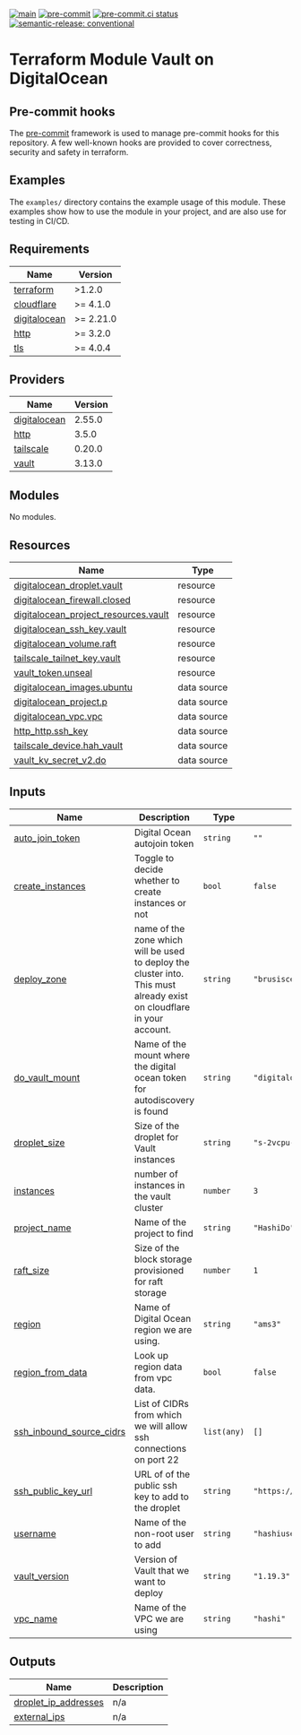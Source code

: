 [![main](https://github.com/brucellino/terraform-digitalocean-vault/actions/workflows/release.yml/badge.svg?branch=main)](https://github.com/brucellino/terraform-digitalocean-vault/actions/workflows/release.yml) [![pre-commit](https://img.shields.io/badge/pre--commit-enabled-brightgreen?logo=pre-commit&logoColor=white)](https://github.com/pre-commit/pre-commit) [![pre-commit.ci status](https://results.pre-commit.ci/badge/github/brucellino/terraform-digitalocean-vault/main.svg)](https://results.pre-commit.ci/latest/github/brucellino/terraform-digitalocean-vault/main) [![semantic-release: conventional](https://img.shields.io/badge/semantic--release-conventional-e10079?logo=semantic-release)](https://github.com/semantic-release/semantic-release)

# Terraform Module Vault on DigitalOcean

## Pre-commit hooks

<!-- Edit this section or delete if you make no change  -->

The [pre-commit](https://pre-commit.com) framework is used to manage pre-commit hooks for this repository.
A few well-known hooks are provided to cover correctness, security and safety in terraform.

## Examples

The `examples/` directory contains the example usage of this module.
These examples show how to use the module in your project, and are also use for testing in CI/CD.

<!-- BEGIN_TF_DOCS -->
## Requirements

| Name | Version |
|------|---------|
| <a name="requirement_terraform"></a> [terraform](#requirement\_terraform) | >1.2.0 |
| <a name="requirement_cloudflare"></a> [cloudflare](#requirement\_cloudflare) | >= 4.1.0 |
| <a name="requirement_digitalocean"></a> [digitalocean](#requirement\_digitalocean) | >= 2.21.0 |
| <a name="requirement_http"></a> [http](#requirement\_http) | >= 3.2.0 |
| <a name="requirement_tls"></a> [tls](#requirement\_tls) | >= 4.0.4 |

## Providers

| Name | Version |
|------|---------|
| <a name="provider_digitalocean"></a> [digitalocean](#provider\_digitalocean) | 2.55.0 |
| <a name="provider_http"></a> [http](#provider\_http) | 3.5.0 |
| <a name="provider_tailscale"></a> [tailscale](#provider\_tailscale) | 0.20.0 |
| <a name="provider_vault"></a> [vault](#provider\_vault) | 3.13.0 |

## Modules

No modules.

## Resources

| Name | Type |
|------|------|
| [digitalocean_droplet.vault](https://registry.terraform.io/providers/digitalocean/digitalocean/latest/docs/resources/droplet) | resource |
| [digitalocean_firewall.closed](https://registry.terraform.io/providers/digitalocean/digitalocean/latest/docs/resources/firewall) | resource |
| [digitalocean_project_resources.vault](https://registry.terraform.io/providers/digitalocean/digitalocean/latest/docs/resources/project_resources) | resource |
| [digitalocean_ssh_key.vault](https://registry.terraform.io/providers/digitalocean/digitalocean/latest/docs/resources/ssh_key) | resource |
| [digitalocean_volume.raft](https://registry.terraform.io/providers/digitalocean/digitalocean/latest/docs/resources/volume) | resource |
| [tailscale_tailnet_key.vault](https://registry.terraform.io/providers/hashicorp/tailscale/latest/docs/resources/tailnet_key) | resource |
| [vault_token.unseal](https://registry.terraform.io/providers/hashicorp/vault/latest/docs/resources/token) | resource |
| [digitalocean_images.ubuntu](https://registry.terraform.io/providers/digitalocean/digitalocean/latest/docs/data-sources/images) | data source |
| [digitalocean_project.p](https://registry.terraform.io/providers/digitalocean/digitalocean/latest/docs/data-sources/project) | data source |
| [digitalocean_vpc.vpc](https://registry.terraform.io/providers/digitalocean/digitalocean/latest/docs/data-sources/vpc) | data source |
| [http_http.ssh_key](https://registry.terraform.io/providers/hashicorp/http/latest/docs/data-sources/http) | data source |
| [tailscale_device.hah_vault](https://registry.terraform.io/providers/hashicorp/tailscale/latest/docs/data-sources/device) | data source |
| [vault_kv_secret_v2.do](https://registry.terraform.io/providers/hashicorp/vault/latest/docs/data-sources/kv_secret_v2) | data source |

## Inputs

| Name | Description | Type | Default | Required |
|------|-------------|------|---------|:--------:|
| <a name="input_auto_join_token"></a> [auto\_join\_token](#input\_auto\_join\_token) | Digital Ocean autojoin token | `string` | `""` | no |
| <a name="input_create_instances"></a> [create\_instances](#input\_create\_instances) | Toggle to decide whether to create instances or not | `bool` | `false` | no |
| <a name="input_deploy_zone"></a> [deploy\_zone](#input\_deploy\_zone) | name of the zone which will be used to deploy the cluster into. This must already exist on cloudflare in your account. | `string` | `"brusisceddu.xyz"` | no |
| <a name="input_do_vault_mount"></a> [do\_vault\_mount](#input\_do\_vault\_mount) | Name of the mount where the digital ocean token for autodiscovery is found | `string` | `"digitalocean"` | no |
| <a name="input_droplet_size"></a> [droplet\_size](#input\_droplet\_size) | Size of the droplet for Vault instances | `string` | `"s-2vcpu-2gb"` | no |
| <a name="input_instances"></a> [instances](#input\_instances) | number of instances in the vault cluster | `number` | `3` | no |
| <a name="input_project_name"></a> [project\_name](#input\_project\_name) | Name of the project to find | `string` | `"HashiDo"` | no |
| <a name="input_raft_size"></a> [raft\_size](#input\_raft\_size) | Size of the block storage provisioned for raft storage | `number` | `1` | no |
| <a name="input_region"></a> [region](#input\_region) | Name of Digital Ocean region we are using. | `string` | `"ams3"` | no |
| <a name="input_region_from_data"></a> [region\_from\_data](#input\_region\_from\_data) | Look up region data from vpc data. | `bool` | `false` | no |
| <a name="input_ssh_inbound_source_cidrs"></a> [ssh\_inbound\_source\_cidrs](#input\_ssh\_inbound\_source\_cidrs) | List of CIDRs from which we will allow ssh connections on port 22 | `list(any)` | `[]` | no |
| <a name="input_ssh_public_key_url"></a> [ssh\_public\_key\_url](#input\_ssh\_public\_key\_url) | URL of of the public ssh key to add to the droplet | `string` | `"https://github.com/brucellino.keys"` | no |
| <a name="input_username"></a> [username](#input\_username) | Name of the non-root user to add | `string` | `"hashiuser"` | no |
| <a name="input_vault_version"></a> [vault\_version](#input\_vault\_version) | Version of Vault that we want to deploy | `string` | `"1.19.3"` | no |
| <a name="input_vpc_name"></a> [vpc\_name](#input\_vpc\_name) | Name of the VPC we are using | `string` | `"hashi"` | no |

## Outputs

| Name | Description |
|------|-------------|
| <a name="output_droplet_ip_addresses"></a> [droplet\_ip\_addresses](#output\_droplet\_ip\_addresses) | n/a |
| <a name="output_external_ips"></a> [external\_ips](#output\_external\_ips) | n/a |
<!-- END_TF_DOCS -->
